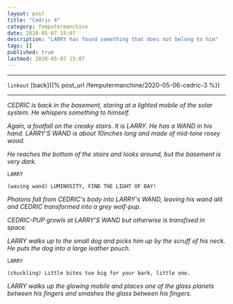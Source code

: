 ```yaml
---
layout: post
title: "Cedric 4"
category: femputermanchine
date: 2020-05-07 15:07
description: "LARRY has found something that does not belong to him"
tags: []
published: true
lastmod: 2020-05-07 15:07
---
```


*****

`linkout`
[back]({% post_url /femputermanchine/2020-05-06-cedric-3 %})

*****

<i>CEDRIC is back in the basement, staring at a lighted mobile of the solar system. He whispers something to himself.</i>

<i>Again, a footfall on the creaky stairs. It is LARRY. He has a WAND in his hand. LARRY'S WAND is about 10inches long and made of mid-tone rosey wood.</i>

<i>He reaches the bottom of the stairs and looks around, but the basement is very dark.</i>

```
LARRY

(waving wand) LUMINOSITY, FIND THE LIGHT OF DAY!
```

<I>Photons fall from CEDRIC's body into LARRY's WAND, leaving his wand alit and CEDRIC transformed into a grey wolf-pup.</i>

<i>CEDRIC-PUP growls at LARRY'S WAND but otherwise is transfixed in space.</i>

<i>LARRY walks up to the small dog and picks him up by the scruff of his neck. He puts the dog into a large leather pouch.</i>

```
LARRY

(chuckling) Little bites too big for your bark, little one.
```

<i>LARRY walks up the glowing mobile and places one of the glass planets between his fingers and smashes the glass between his fingers.</i>

